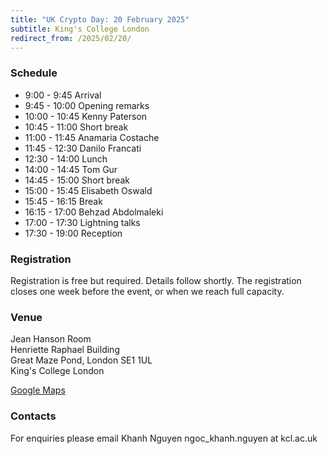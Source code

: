 ```yaml
---
title: "UK Crypto Day: 20 February 2025"
subtitle: King's College London
redirect_from: /2025/02/20/
---
```


### Schedule

- 9:00 - 9:45 Arrival
- 9:45 - 10:00 Opening remarks
- 10:00 - 10:45 Kenny Paterson
- 10:45 - 11:00 Short break
- 11:00 - 11:45 Anamaria Costache
- 11:45 - 12:30 Danilo Francati
- 12:30 - 14:00 Lunch
- 14:00 - 14:45 Tom Gur
- 14:45 - 15:00 Short break
- 15:00 - 15:45 Elisabeth Oswald
- 15:45 - 16:15 Break
- 16:15 - 17:00 Behzad Abdolmaleki
- 17:00 - 17:30 Lightning talks
- 17:30 - 19:00 Reception

### Registration

Registration is free but required.
Details follow shortly.
The registration closes one week before the event, or when we reach full capacity.

### Venue

Jean Hanson Room  
Henriette Raphael Building  
Great Maze Pond, London SE1 1UL  
King's College London  

[Google Maps](https://maps.app.goo.gl/ifs6dRzRiZjcBghc7)

### Contacts

For enquiries please email Khanh Nguyen ngoc_khanh.nguyen at kcl.ac.uk
